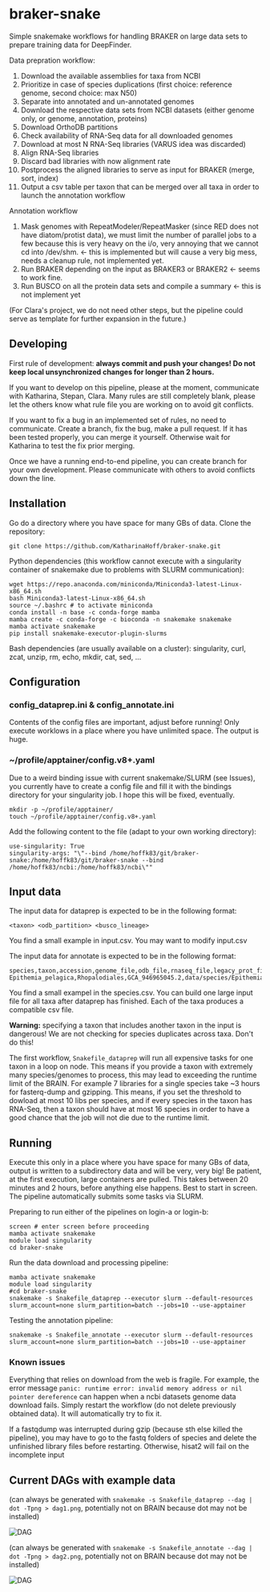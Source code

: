 # braker-snake

Simple snakemake workflows for handling BRAKER on large data sets to prepare training data for DeepFinder. 

Data prepration workflow:

1. Download the available assemblies for taxa from NCBI
2. Prioritize in case of species duplications (first choice: reference genome, second choice: max N50)
3. Separate into annotated and un-annotated genomes
4. Download the respective data sets from NCBI datasets (either genome only, or genome, annotation, proteins)
5. Download OrthoDB partitions
6. Check availability of RNA-Seq data for all downloaded genomes
7. Download at most N RNA-Seq libraries (VARUS idea was discarded)
8. Align RNA-Seq libraries
9. Discard bad libraries with now alignment rate
10. Postprocess the aligned libraries to serve as input for BRAKER (merge, sort, index)
11. Output a csv table per taxon that can be merged over all taxa in order to launch the annotation workflow

Annotation workflow

1. Mask genomes with RepeatModeler/RepeatMasker (since RED does not have diatom/protist data), we must limit the number of parallel jobs to a few because this is very heavy on the i/o, very annoying that we cannot cd into /dev/shm. <- this is implemented but will cause a very big mess, needs a cleanup rule, not implemented yet.
2. Run BRAKER depending on the input as BRAKER3 or BRAKER2 <- seems to work fine.
3. Run BUSCO on all the protein data sets and compile a summary <- this is not implement yet

(For Clara's project, we do not need other steps, but the pipeline could serve as template for further expansion in the future.)

## Developing

First rule of development: **always commit and push your changes! Do not keep local unsynchronized changes for longer than 2 hours.**

If you want to develop on this pipeline, please at the moment, communicate with Katharina, Stepan, Clara. Many rules are still completely blank, please let the others know what rule file you are working on to avoid git conflicts.

If you want to fix a bug in an implemented set of rules, no need to communicate. Create a branch, fix the bug, make a pull request. If it has been tested properly, you can merge it yourself. Otherwise wait for Katharina to test the fix prior merging.

Once we have a running end-to-end pipeline, you can create branch for your own development. Please communicate with others to avoid conflicts down the line.

## Installation

Go do a directory where you have space for many GBs of data. Clone the repository:

```git clone https://github.com/KatharinaHoff/braker-snake.git```

Python dependencies (this workflow cannot execute with a singularity container of snakemake due to problems with SLURM communication):

```
wget https://repo.anaconda.com/miniconda/Miniconda3-latest-Linux-x86_64.sh
bash Miniconda3-latest-Linux-x86_64.sh
source ~/.bashrc # to activate miniconda
conda install -n base -c conda-forge mamba
mamba create -c conda-forge -c bioconda -n snakemake snakemake
mamba activate snakemake
pip install snakemake-executor-plugin-slurms
```

Bash dependencies (are usually available on a cluster): singularity, curl, zcat, unzip, rm, echo, mkdir, cat, sed, ...

## Configuration

### config_dataprep.ini & config_annotate.ini

Contents of the config files are important, adjust before running! Only execute worklows in a place where you have unlimited space. The output is huge.

### ~/profile/apptainer/config.v8+.yaml

Due to a weird binding issue with current snakemake/SLURM (see Issues), you currently have to create a config file and fill it with the bindings directory for your singularity job. I hope this will be fixed, eventually.

```
mkdir -p ~/profile/apptainer/
touch ~/profile/apptainer/config.v8+.yaml
```

Add the following content to the file (adapt to your own working directory):

```
use-singularity: True
singularity-args: "\"--bind /home/hoffk83/git/braker-snake:/home/hoffk83/git/braker-snake --bind /home/hoffk83/ncbi:/home/hoffk83/ncbi\""
```

## Input data

The input data for dataprep is expected to be in the following format:

```
<taxon> <odb_partition> <busco_lineage>
```

You find a small example in input.csv.  You may want to modify input.csv

The input data for annotate is expected to be in the following format:

```
species,taxon,accession,genome_file,odb_file,rnaseq_file,legacy_prot_file,annotation_file,busco_lineage
Epithemia_pelagica,Rhopalodiales,GCA_946965045.2,data/species/Epithemia_pelagica/genome/genome.fa,data/orthodb/Stramenopiles.fa,,,,stramenopiles_odb10
```

You find a small exampel in the species.csv. You can build one large input file for all taxa after dataprep has finished. Each of the taxa produces a compatible csv file.

**Warning:** specifying a taxon that includes another taxon in the input is dangerous! We are not checking for species duplicates across taxa. Don't do this!

The first workflow, `Snakefile_dataprep` will run all expensive tasks for one taxon in a loop on node. This means if you provide a taxon with extremely many species/genomes to process, this may lead to exceeding the runtime limit of the BRAIN. For example 7 libraries for a single species take ~3 hours for fasterq-dump and gzipping. This means, if you set the threshold to dowload at most 10 libs per species, and if every species in the taxon has RNA-Seq, then a taxon should have at most 16 species in order to have a good chance that the job will not die due to the runtime limit.

## Running

Execute this only in a place where you have space for many GBs of data, output is written to a subdirectory data and will be very, very big! Be patient, at the first execution, large containers are pulled. This takes between 20 minutes and 2 hours, before anything else happens. Best to start in screen. The pipeline automatically submits some tasks via SLURM.

Preparing to run either of the pipelines on login-a or login-b:

```
screen # enter screen before proceeding
mamba activate snakemake
module load singularity
cd braker-snake
```

Run the data download and processing pipeline:

```
mamba activate snakemake
module load singularity
#cd braker-snake
snakemake -s Snakefile_dataprep --executor slurm --default-resources slurm_account=none slurm_partition=batch --jobs=10 --use-apptainer
```

Testing the annotation pipeline:

```
snakemake -s Snakefile_annotate --executor slurm --default-resources slurm_account=none slurm_partition=batch --jobs=10 --use-apptainer
```

### Known issues

Everything that relies on download from the web is fragile. For example, the error message `panic: runtime error: invalid memory address or nil pointer dereference` can happen when a ncbi datasets genome data download fails. Simply restart the workflow (do not delete previously obtained data). It will automatically try to fix it.

If a fastqdump was interrupted during gzip (because sth else killed the pipeline), you may have to go to the fastq folders of species and delete the unfinished library files before restarting. Otherwise, hisat2 will fail on the incomplete input

## Current DAGs with example data

(can always be generated with `snakemake -s Snakefile_dataprep --dag | dot -Tpng > dag1.png`, potentially not on BRAIN because dot may not be installed)

![DAG](dag1.png)

(can always be generated with `snakemake -s Snakefile_annotate --dag | dot -Tpng > dag2.png`, potentially not on BRAIN because dot may not be installed)

![DAG](dag2.png)
